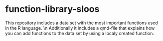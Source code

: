 # function-library-sloos
This repository includes a data set with the most important functions used in the R language. \n Additionally it includes a qmd-file that explains how you can add functions to the data set by using a localy created function.
